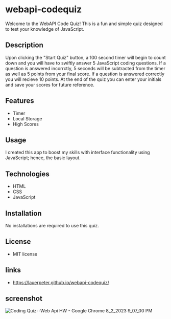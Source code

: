 # webapi-codequiz

Welcome to the WebAPI Code Quiz! This is a fun and simple quiz designed to test your knowledge of JavaScript. 

## Description 

Upon clicking the "Start Quiz" button, a 100 second timer will begin to count down and you will have to swiftly answer 5 JavaScript coding questions. If a question is answered incorrctly, 5 seconds will be subtracted from the timer as well as 5 points from your final score. If a question is answered correctly you will recieve 10 points. At the end of the quiz you can enter your initials and save your scores for future reference. 

## Features

- Timer
-  Local Storage
-  High Scores 

## Usage 

I created this app to boost my skills with interface functionality using JavaScript; hence, the basic layout.

## Technologies

- HTML
- CSS
- JavaScript

## Installation

No installations are required to use this quiz.

## License

- MIT license 


## links

- https://lauerpeter.github.io/webapi-codequiz/

## screenshot
![Coding Quiz--Web Api HW - Google Chrome 8_2_2023 9_07_00 PM](https://github.com/LauerPeter/webapi-codequiz/assets/135652706/d6349131-73e5-48aa-9833-66d4b122d392)

